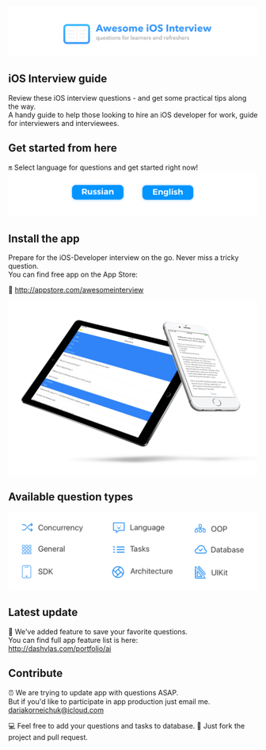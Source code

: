 
<img src="Resources/Main.png">

## iOS Interview guide
Review these iOS interview questions - and get some practical tips along the way.  
A handy guide to help those looking to hire an iOS developer for work, guide for interviewers and interviewees.

## Get started from here
🔛 Select language for questions and get started right now!  
<a href="Resources/Russian.md"><img src="Resources/Artboard-filled-left.png" width=50%></a><a href="Resources/English.md"><img src="Resources/Artboard-filled-right.png" width=50%></a>

## Install the app  
Prepare for the iOS-Developer interview on the go. Never miss a tricky question.  
You can find free app on the App Store: 

📲 http://appstore.com/awesomeinterview  
<p align="center"><img src="Resources/Devices.jpg"></p>

## Available question types
<p align="center"><img src="Resources/Available QA types.png"></p>

## Latest update
🌟 We've added feature to save your favorite questions.  
   You can find full app feature list is here:  
   http://dashvlas.com/portfolio/ai

## Contribute
⏰ We are trying to update app with questions ASAP.  
   But if you'd like to participate in app production just email me.  
   dariakorneichuk@icloud.com

💻 Feel free to add your questions and tasks to database.
🚀 Just fork the project and pull request.


